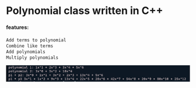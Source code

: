 # Polynomial class written in C++

#### features:

    Add terms to polynomial
    Combine like terms
    Add polynomials
    Multiply polynomials

![example](https://github.com/lustered/cppolynomial/blob/master/polynomials.png)
